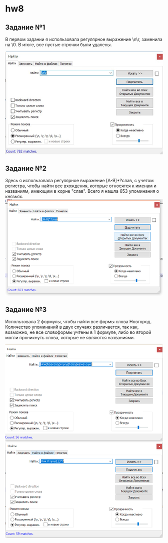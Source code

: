 # hw8

## Задание №1
В первом задании я использовала регулярное выражение \n\r, заменила на \0. В итоге, все пустые строчки были удалены. 

![](https://github.com/scryps/hw8/blob/master/1.PNG)

## Задание №2
Здесь я использовала регулярное выражение [А-Я]*?слав, с учетом регистра, чтобы найти все вхождения, которые относятся к именам и названиям, имеющим в корне "слав". Всего я нашла 653 упоминания о князьях.  
![](https://github.com/scryps/hw8/blob/master/2.PNG)


## Задание №3
Использовала 2 формулы, чтобы найти все формы слова Новгород. Количество упоминаний в двух случаях различается, так как, возможно, не все словоформы учтены в 1 формуле, либо во второй могли проникнуть слова, которые не являются названиями.

![](https://github.com/scryps/hw8/blob/master/3.PNG)
![](https://github.com/scryps/hw8/blob/master/4.PNG)
